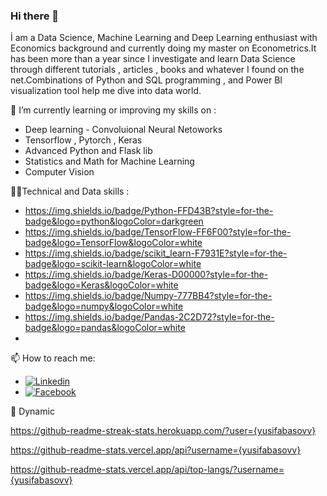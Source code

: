 ### Hi there 👋

İ am a Data Science, Machine Learning and Deep Learning enthusiast with Economics background and currently doing my master on Econometrics.It has been more than a year since I investigate and learn Data Science through different tutorials , articles , books and whatever I found on the net.Combinations of Python and SQL programming , and Power BI visualization tool help me dive into data world.

🌱 I’m currently learning or improving my skills on :
- Deep learning - Convoluional Neural Netoworks
- Tensorflow , Pytorch , Keras
- Advanced Python and Flask lib
- Statistics and Math for Machine Learning
- Computer Vision

👩‍💻Technical and Data skills :

- https://img.shields.io/badge/Python-FFD43B?style=for-the-badge&logo=python&logoColor=darkgreen
- https://img.shields.io/badge/TensorFlow-FF6F00?style=for-the-badge&logo=TensorFlow&logoColor=white
- https://img.shields.io/badge/scikit_learn-F7931E?style=for-the-badge&logo=scikit-learn&logoColor=white
- https://img.shields.io/badge/Keras-D00000?style=for-the-badge&logo=Keras&logoColor=white
- https://img.shields.io/badge/Numpy-777BB4?style=for-the-badge&logo=numpy&logoColor=white
- https://img.shields.io/badge/Pandas-2C2D72?style=for-the-badge&logo=pandas&logoColor=white
- 

📫 How to reach me:

- [![Linkedin](https://img.shields.io/badge/LinkedIn-0077B5?style=for-the-badge&logo=linkedin&logoColor=white)](https://www.linkedin.com/in/yusifabasovv/)
- [![Facebook](https://img.shields.io/badge/Facebook-1877F2?style=for-the-badge&logo=facebook&logoColor=white)](https://www.facebook.com/yusifabasovv)

🔁 Dynamic  

https://github-readme-streak-stats.herokuapp.com/?user={yusifabasovv}  

https://github-readme-stats.vercel.app/api?username={yusifabasovv}  

https://github-readme-stats.vercel.app/api/top-langs/?username={yusifabasovv}



<!--
**yusifabasovv/yusifabasovv** is a ✨ _special_ ✨ repository because its `README.md` (this file) appears on your GitHub profile.

Here are some ideas to get you started:

- 🔭 I’m currently working on ...
- 🌱 I’m currently learning ...
- 👯 I’m looking to collaborate on ...
- 🤔 I’m looking for help with ...
- 💬 Ask me about ...
- 📫 How to reach me: ...
- 😄 Pronouns: ...
- ⚡ Fun fact: ...
-->
